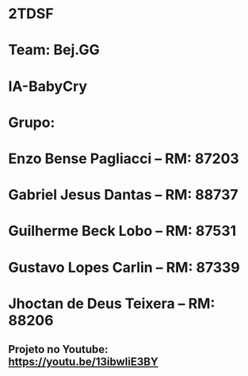# 2TDSF  
# Team:    Bej.GG      
# IA-BabyCry

# Grupo: 
# Enzo Bense Pagliacci – RM: 87203
# Gabriel Jesus Dantas – RM: 88737
# Guilherme Beck Lobo – RM: 87531
# Gustavo Lopes Carlin – RM: 87339
# Jhoctan de Deus Teixera – RM: 88206


## Projeto no Youtube: https://youtu.be/13ibwliE3BY
